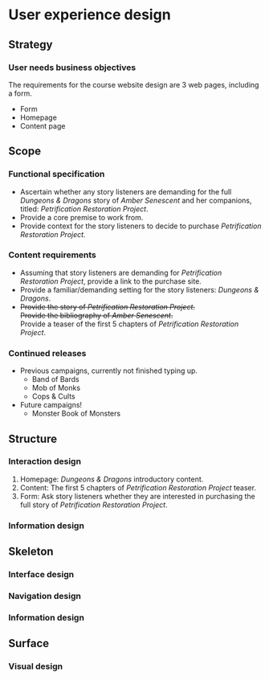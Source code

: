 # User experience design

## Strategy

### User needs business objectives

The requirements for the course website design are 3 web pages, including a form.
- Form
- Homepage
- Content page

## Scope

### Functional specification

- Ascertain whether any story listeners are demanding for the full _Dungeons & Dragons_ story of _Amber Senescent_ and her companions, titled: _Petrification Restoration Project_.
- Provide a core premise to work from.
- Provide context for the story listeners to decide to purchase _Petrification Restoration Project_.

### Content requirements

- Assuming that story listeners are demanding for _Petrification Restoration Project_, provide a link to the purchase site.
- Provide a familiar/demanding setting for the story listeners: _Dungeons & Dragons_.
- ~~Provide the story of _Petrification Restoration Project_.~~  
    ~~Provide the bibliography of _Amber Senescent_.~~  
    Provide a teaser of the first 5 chapters of _Petrification Restoration Project_.

### Continued releases

- Previous campaigns, currently not finished typing up.
    - Band of Bards
    - Mob of Monks
    - Cops & Cults
- Future campaigns!
    - Monster Book of Monsters

## Structure

### Interaction design

1. Homepage: _Dungeons & Dragons_ introductory content.
1. Content: The first 5 chapters of _Petrification Restoration Project_ teaser.
1. Form: Ask story listeners whether they are interested in purchasing the full story of _Petrification Restoration Project_.

### Information design

## Skeleton

### Interface design

### Navigation design

### Information design

## Surface

### Visual design

